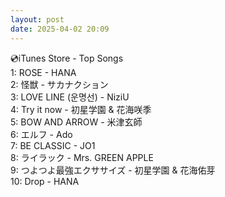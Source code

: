 ```yaml
---
layout: post
date: 2025-04-02 20:09
---
```


💿iTunes Store - Top Songs<br />
1: ROSE - HANA<br />
2: 怪獣 - サカナクション<br />
3: LOVE LINE (운명선) - NiziU<br />
4: Try it now - 初星学園 & 花海咲季<br />
5: BOW AND ARROW - 米津玄師<br />
6: エルフ - Ado<br />
7: BE CLASSIC - JO1<br />
8: ライラック - Mrs. GREEN APPLE<br />
9: つよつよ最強エクササイズ - 初星学園 & 花海佑芽<br />
10: Drop - HANA<br />
